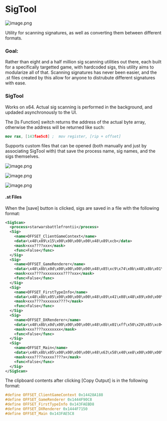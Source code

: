 # SigTool
![image.png](https://s31.postimg.cc/9ekrz81zv/image.png)

Utility for scanning signatures, as well as 
converting them between different formats.  

### Goal:

Rather than eight and a half million sig scanning utilities out there, 
each built for a specifically targetted game, with hardcoded sigs, 
this utility aims to modularize all of that.  Scanning signatures 
has never been easier, and the .st files created by this allow for 
anyone to distrubute different signatures with ease.

### SigTool

Works on x64.  Actual sig scanning is performed in the background, 
and updaded asynchronously to the UI.

The \[Is Function\] switch returns the address of the actual 
byte array, otherwise the address will be returned like such:

```nasm
mov rax, [143fae5c8] ;  mov register, [rip + offset]
```

Supports custom files that can be opened (both manually and just by 
associating SigTool with) that save the process name, sig names, and the 
sigs themselves.

![image.png](https://s18.postimg.cc/p70lf08mh/image.png)


![image.png](https://s18.postimg.cc/jk48h6iux/image.png)

![image.png](https://s18.postimg.cc/lbx7c44sp/image.png)

#### .st Files

When the \[save\] button is clicked, sigs are saved in a file with the following format:


```xml
<SigScan>
  <process>starwarsbattlefrontii</process>
  <Sig>
    <name>OFFSET_ClientGameContext</name>
    <data>\x48\x89\x15\x00\x00\x00\x00\x48\x89\xcb</data>
    <mask>xxx????xxx</mask>
    <func>False</func>
  </Sig>
  <Sig>
    <name>OFFSET_GameRenderer</name>
    <data>\x48\x8b\x0d\x00\x00\x00\x00\x48\x85\xc9\x74\x0b\x48\x8b\x01\xba\x00\x00\x00\x00\xff\x50\x68</data>
    <mask>xxx????xxxxxxxxx????xxx</mask>
    <func>False</func>
  </Sig>
  <Sig>
    <name>OFFSET_FirstTypeInfo</name>
    <data>\x48\x8b\x05\x00\x00\x00\x00\x48\x89\x41\x08\x48\x89\x0d\x00\x00\x00\x00</data>
    <mask>xxx????xxxxxxx????</mask>
    <func>False</func>
  </Sig>
  <Sig>
    <name>OFFSET_DXRenderer</name>
    <data>\x48\x8b\x0d\x00\x00\x00\x00\x48\x8b\x01\xff\x50\x20\x85\xc0</data>
    <mask>xxx????xxxxxxxx</mask>
    <func>False</func>
  </Sig>
  <Sig>
    <name>OFFSET_Main</name>
    <data>\x48\x8b\x05\x00\x00\x00\x00\x48\x63\x58\x40\xe8\x00\x00\x00\x00\x48</data>
    <mask>xxx????xxxxx????x</mask>
    <func>False</func>
  </Sig>
</SigScan>
```

The clipboard contents after clicking \[Copy Output\] is in the 
following format:

```c++
#define OFFSET_ClientGameContext 0x14428A188
#define OFFSET_GameRenderer 0x1444F90C8
#define OFFSET_FirstTypeInfo 0x143FAEBD8
#define OFFSET_DXRenderer 0x1444F7150
#define OFFSET_Main 0x143FAE5C8
```
